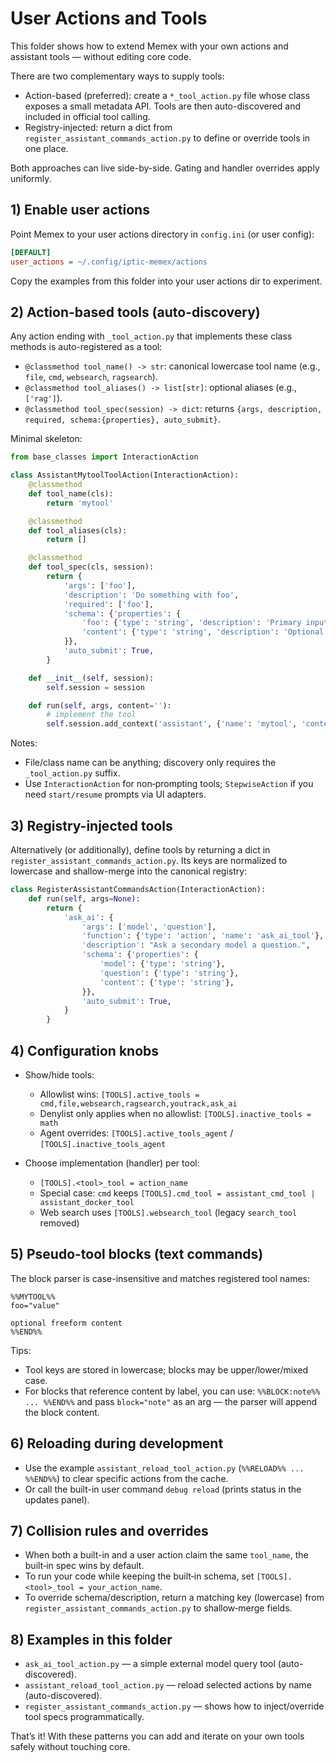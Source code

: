 # User Actions and Tools

This folder shows how to extend Memex with your own actions and assistant tools — without editing core code.

There are two complementary ways to supply tools:

- Action-based (preferred): create a `*_tool_action.py` file whose class exposes a small metadata API. Tools are then auto-discovered and included in official tool calling.
- Registry-injected: return a dict from `register_assistant_commands_action.py` to define or override tools in one place.

Both approaches can live side-by-side. Gating and handler overrides apply uniformly.

## 1) Enable user actions

Point Memex to your user actions directory in `config.ini` (or user config):

```ini
[DEFAULT]
user_actions = ~/.config/iptic-memex/actions
```

Copy the examples from this folder into your user actions dir to experiment.

## 2) Action-based tools (auto-discovery)

Any action ending with `_tool_action.py` that implements these class methods is auto-registered as a tool:

- `@classmethod tool_name() -> str`: canonical lowercase tool name (e.g., `file`, `cmd`, `websearch`, `ragsearch`).
- `@classmethod tool_aliases() -> list[str]`: optional aliases (e.g., `['rag']`).
- `@classmethod tool_spec(session) -> dict`: returns `{args, description, required, schema:{properties}, auto_submit}`.

Minimal skeleton:

```python
from base_classes import InteractionAction

class AssistantMytoolToolAction(InteractionAction):
    @classmethod
    def tool_name(cls):
        return 'mytool'

    @classmethod
    def tool_aliases(cls):
        return []

    @classmethod
    def tool_spec(cls, session):
        return {
            'args': ['foo'],
            'description': 'Do something with foo',
            'required': ['foo'],
            'schema': {'properties': {
                'foo': {'type': 'string', 'description': 'Primary input'},
                'content': {'type': 'string', 'description': 'Optional freeform input'},
            }},
            'auto_submit': True,
        }

    def __init__(self, session):
        self.session = session

    def run(self, args, content=''):
        # implement the tool
        self.session.add_context('assistant', {'name': 'mytool', 'content': 'ok'})
```

Notes:
- File/class name can be anything; discovery only requires the `_tool_action.py` suffix.
- Use `InteractionAction` for non‑prompting tools; `StepwiseAction` if you need `start/resume` prompts via UI adapters.

## 3) Registry-injected tools

Alternatively (or additionally), define tools by returning a dict in `register_assistant_commands_action.py`.
Its keys are normalized to lowercase and shallow-merge into the canonical registry:

```python
class RegisterAssistantCommandsAction(InteractionAction):
    def run(self, args=None):
        return {
            'ask_ai': {
                'args': ['model', 'question'],
                'function': {'type': 'action', 'name': 'ask_ai_tool'},
                'description': "Ask a secondary model a question.",
                'schema': {'properties': {
                    'model': {'type': 'string'},
                    'question': {'type': 'string'},
                    'content': {'type': 'string'},
                }},
                'auto_submit': True,
            }
        }
```

## 4) Configuration knobs

- Show/hide tools:
  - Allowlist wins: `[TOOLS].active_tools = cmd,file,websearch,ragsearch,youtrack,ask_ai`
  - Denylist only applies when no allowlist: `[TOOLS].inactive_tools = math`
  - Agent overrides: `[TOOLS].active_tools_agent` / `[TOOLS].inactive_tools_agent`

- Choose implementation (handler) per tool:
  - `[TOOLS].<tool>_tool = action_name`
  - Special case: `cmd` keeps `[TOOLS].cmd_tool = assistant_cmd_tool | assistant_docker_tool`
  - Web search uses `[TOOLS].websearch_tool` (legacy `search_tool` removed)

## 5) Pseudo-tool blocks (text commands)

The block parser is case-insensitive and matches registered tool names:

```
%%MYTOOL%%
foo="value"

optional freeform content
%%END%%
```

Tips:
- Tool keys are stored in lowercase; blocks may be upper/lower/mixed case.
- For blocks that reference content by label, you can use:
  `%%BLOCK:note%% ... %%END%%` and pass `block="note"` as an arg — the parser will append the block content.

## 6) Reloading during development

- Use the example `assistant_reload_tool_action.py` (`%%RELOAD%% ... %%END%%`) to clear specific actions from the cache.
- Or call the built-in user command `debug reload` (prints status in the updates panel).

## 7) Collision rules and overrides

- When both a built-in and a user action claim the same `tool_name`, the built‑in spec wins by default.
- To run your code while keeping the built‑in schema, set `[TOOLS].<tool>_tool = your_action_name`.
- To override schema/description, return a matching key (lowercase) from `register_assistant_commands_action.py` to shallow‑merge fields.

## 8) Examples in this folder

- `ask_ai_tool_action.py` — a simple external model query tool (auto-discovered).
- `assistant_reload_tool_action.py` — reload selected actions by name (auto-discovered).
- `register_assistant_commands_action.py` — shows how to inject/override tool specs programmatically.

That’s it! With these patterns you can add and iterate on your own tools safely without touching core.

